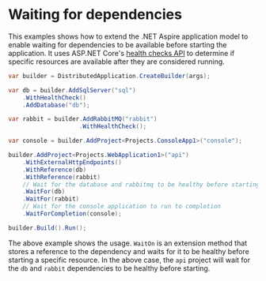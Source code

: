 # Waiting for dependencies

This examples shows how to extend the .NET Aspire application model to enable waiting for dependencies to be available before starting the application. It uses ASP.NET Core's [health checks API](https://learn.microsoft.com/en-us/aspnet/core/host-and-deploy/health-checks?view=aspnetcore-8.0) to determine if specific resources are available after they are considered running.


```C#
var builder = DistributedApplication.CreateBuilder(args);

var db = builder.AddSqlServer("sql")
    .WithHealthCheck()
    .AddDatabase("db");

var rabbit = builder.AddRabbitMQ("rabbit")
                    .WithHealthCheck();

var console = builder.AddProject<Projects.ConsoleApp1>("console");

builder.AddProject<Projects.WebApplication1>("api")
    .WithExternalHttpEndpoints()
    .WithReference(db)
    .WithReference(rabbit)
    // Wait for the database and rabbitmq to be healthy before starting the api
    .WaitFor(db)
    .WaitFor(rabbit)
    // Wait for the console application to run to completion
    .WaitForCompletion(console);

builder.Build().Run();
```

The above example shows the usage. `WaitOn` is an extension method that stores a 
reference to the dependency and waits for it to be healthy before starting a specific resource. In the above case,
the `api` project will wait for the `db` and `rabbit` dependencies to be healthy before starting.